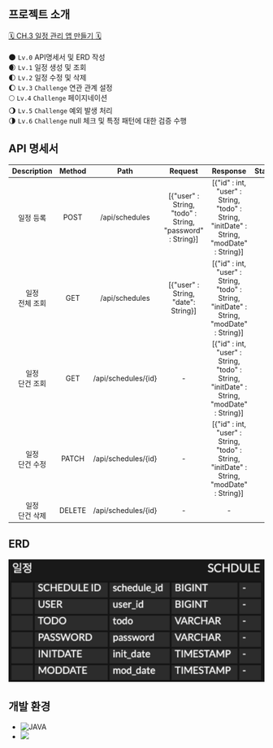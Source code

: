 ## 프로젝트 소개
[🗓️ CH.3 일정 관리 앱 만들기 🗓️](https://teamsparta.notion.site/Spring-5-CH-3-1832dc3ef51480c38335c8a9ecf707be)
<br><br>
🌑 `Lv.0` API명세서 및 ERD 작성 <br>
🌒 `Lv.1` 일정 생성 및 조회 <br>
🌓 `Lv.2` 일정 수정 및 삭제 <br>
🌔 `Lv.3` `Challenge` 연관 관계 설정<br>
🌕 `Lv.4` `Challenge` 페이지네이션 <br>
🌖 `Lv.5` `Challenge` 예외 발생 처리 <br>
🌗 `Lv.6` `Challenge` null 체크 및 특정 패턴에 대한 검증 수행 <br>

## API 명세서
|       Description       | Method |          Path          |                              Request                              |                                                 Response                                                  |     StatusCode      |
|:-----------------------:|:------:|:----------------------:|:-----------------------------------------------------------------:|:---------------------------------------------------------------------------------------------------------:|:-------------------:|
|          일정 등록          |  POST  |     /api/schedules     | [{"user" : String,<br/>"todo" : String,<br/>"password" : String}] | [{"id" : int,<br/>"user" : String,<br/>"todo" : String,<br/>"initDate" : String,<br/>"modDate" : String}] |         200         |
|      일정<br/>전체 조회       |  GET   |     /api/schedules     |              [{"user" : String,<br/>"date": String}]              | [{"id" : int,<br/>"user" : String,<br/>"todo" : String,<br/>"initDate" : String,<br/>"modDate" : String}] |         200         |
|      일정<br/>단건 조회       |  GET   |  /api/schedules/{id}   |                                 -                                 | [{"id" : int,<br/>"user" : String,<br/>"todo" : String,<br/>"initDate" : String,<br/>"modDate" : String}] | 200<br/>400<br/>404 |
|      일정<br/>단건 수정       | PATCH  |  /api/schedules/{id}   |                                 -                                 | [{"id" : int,<br/>"user" : String,<br/>"todo" : String,<br/>"initDate" : String,<br/>"modDate" : String}] | 200<br/>400<br/>404 |
|         일정<br/>단건 삭제         | DELETE |  /api/schedules/{id}   |                                 -                                 |                                                     -                                                     |     200<br/>404     |

## ERD
![img_1.png](img_1.png)

## 개발 환경
* ![JAVA](https://camo.githubusercontent.com/457a848193ea3168ad5602c0096e9742da98988e1066f9b3125175a6a0f4f9c7/68747470733a2f2f696d672e736869656c64732e696f2f62616467652f4a6176612d3030373339363f267374796c653d666f722d7468652d6261646765266c6f676f3d6a617661266c6f676f436f6c6f723d7768697465)
* <img src="https://blog.hyunsub.kim/covers/spring.png" width="57px"></img>